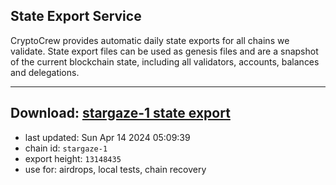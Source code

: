 ## State Export Service
CryptoCrew provides automatic daily state exports for all chains we validate. State export files can be used as genesis files and are a snapshot of the current blockchain state, including all validators, accounts, balances and delegations.

---
**Download: [stargaze-1 state export](https://dl-eu2.ccvalidators.com/SERVICE/stargaze/stargaze-1_export_13148435.json)**
---

- last updated: Sun Apr 14 2024 05:09:39
- chain id: `stargaze-1`
- export height: `13148435`
- use for: airdrops, local tests, chain recovery
